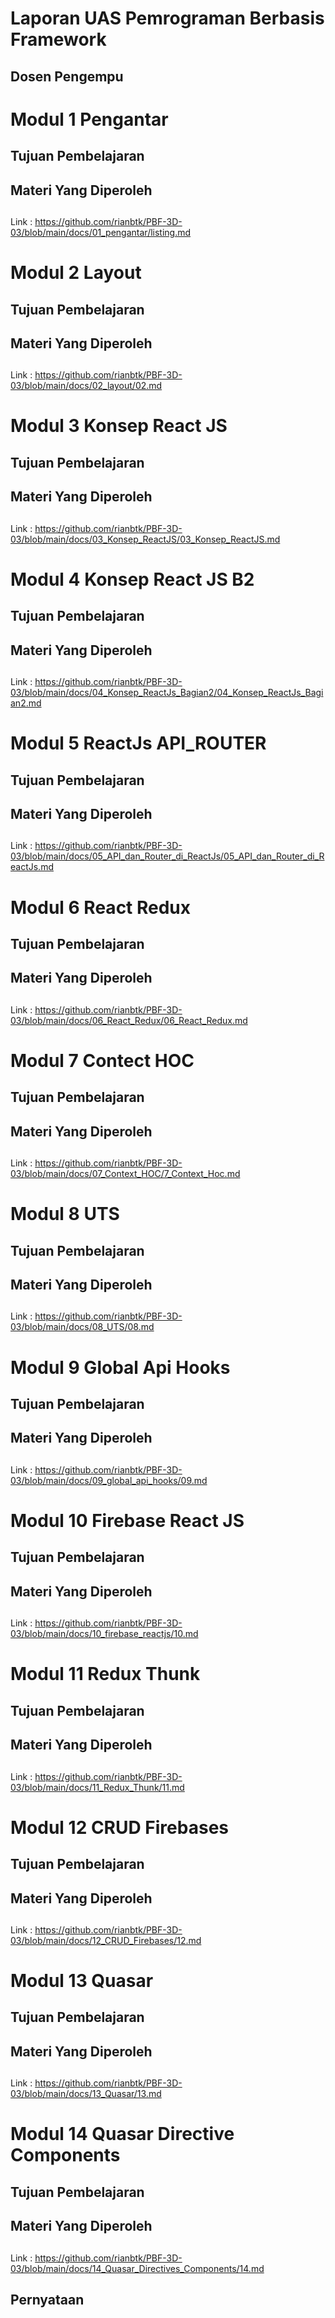 # Laporan UAS Pemrograman Berbasis Framework

## Dosen Pengempu



# Modul 1 Pengantar

## Tujuan Pembelajaran



## Materi Yang Diperoleh

## 






Link : https://github.com/rianbtk/PBF-3D-03/blob/main/docs/01_pengantar/listing.md

# Modul 2 Layout

## Tujuan Pembelajaran



## Materi Yang Diperoleh

## 






Link : https://github.com/rianbtk/PBF-3D-03/blob/main/docs/02_layout/02.md

# Modul 3 Konsep React JS

## Tujuan Pembelajaran



## Materi Yang Diperoleh

## 





Link : https://github.com/rianbtk/PBF-3D-03/blob/main/docs/03_Konsep_ReactJS/03_Konsep_ReactJS.md

# Modul 4 Konsep React JS B2

## Tujuan Pembelajaran



## Materi Yang Diperoleh

## 





Link : https://github.com/rianbtk/PBF-3D-03/blob/main/docs/04_Konsep_ReactJs_Bagian2/04_Konsep_ReactJs_Bagian2.md

# Modul 5 ReactJs API_ROUTER

## Tujuan Pembelajaran



## Materi Yang Diperoleh

## 





Link : https://github.com/rianbtk/PBF-3D-03/blob/main/docs/05_API_dan_Router_di_ReactJs/05_API_dan_Router_di_ReactJs.md

# Modul 6 React Redux

## Tujuan Pembelajaran



## Materi Yang Diperoleh

## 





Link : https://github.com/rianbtk/PBF-3D-03/blob/main/docs/06_React_Redux/06_React_Redux.md

# Modul 7 Contect HOC

## Tujuan Pembelajaran



## Materi Yang Diperoleh

## 





Link : https://github.com/rianbtk/PBF-3D-03/blob/main/docs/07_Context_HOC/7_Context_Hoc.md

# Modul 8 UTS

## Tujuan Pembelajaran



## Materi Yang Diperoleh

## 





Link : https://github.com/rianbtk/PBF-3D-03/blob/main/docs/08_UTS/08.md

# Modul 9 Global Api Hooks

## Tujuan Pembelajaran



## Materi Yang Diperoleh

## 





Link : https://github.com/rianbtk/PBF-3D-03/blob/main/docs/09_global_api_hooks/09.md

# Modul 10 Firebase React JS

## Tujuan Pembelajaran



## Materi Yang Diperoleh

## 





Link : https://github.com/rianbtk/PBF-3D-03/blob/main/docs/10_firebase_reactjs/10.md

# Modul 11 Redux Thunk

## Tujuan Pembelajaran



## Materi Yang Diperoleh

## 





Link : https://github.com/rianbtk/PBF-3D-03/blob/main/docs/11_Redux_Thunk/11.md

# Modul 12 CRUD Firebases

## Tujuan Pembelajaran



## Materi Yang Diperoleh

## 





Link : https://github.com/rianbtk/PBF-3D-03/blob/main/docs/12_CRUD_Firebases/12.md

# Modul 13 Quasar

## Tujuan Pembelajaran



## Materi Yang Diperoleh

## 





Link : https://github.com/rianbtk/PBF-3D-03/blob/main/docs/13_Quasar/13.md

# Modul 14 Quasar Directive Components

## Tujuan Pembelajaran



## Materi Yang Diperoleh

## 





Link : https://github.com/rianbtk/PBF-3D-03/blob/main/docs/14_Quasar_Directives_Components/14.md


## Pernyataan